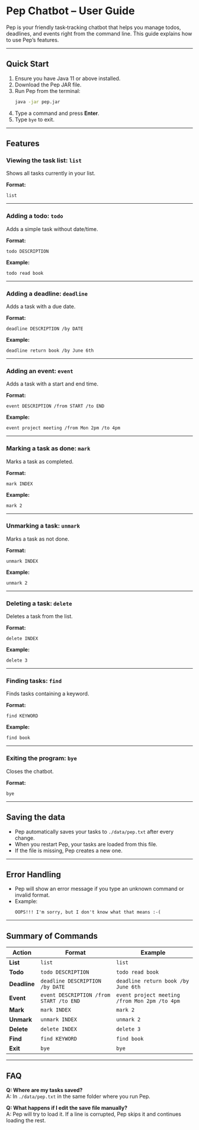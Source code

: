 # Pep Chatbot – User Guide

Pep is your friendly task‑tracking chatbot that helps you manage todos, deadlines, and events right from the command line. This guide explains how to use Pep’s features.

---

## Quick Start

1. Ensure you have Java 11 or above installed.
2. Download the Pep JAR file.
3. Run Pep from the terminal:
   ```bash
   java -jar pep.jar
   ```
4. Type a command and press **Enter**.
5. Type `bye` to exit.

---

## Features

### Viewing the task list: `list`
Shows all tasks currently in your list.

**Format:**
```
list
```

---

### Adding a todo: `todo`
Adds a simple task without date/time.

**Format:**
```
todo DESCRIPTION
```

**Example:**
```
todo read book
```

---

### Adding a deadline: `deadline`
Adds a task with a due date.

**Format:**
```
deadline DESCRIPTION /by DATE
```

**Example:**
```
deadline return book /by June 6th
```

---

### Adding an event: `event`
Adds a task with a start and end time.

**Format:**
```
event DESCRIPTION /from START /to END
```

**Example:**
```
event project meeting /from Mon 2pm /to 4pm
```

---

### Marking a task as done: `mark`
Marks a task as completed.

**Format:**
```
mark INDEX
```

**Example:**
```
mark 2
```

---

### Unmarking a task: `unmark`
Marks a task as not done.

**Format:**
```
unmark INDEX
```

**Example:**
```
unmark 2
```

---

### Deleting a task: `delete`
Deletes a task from the list.

**Format:**
```
delete INDEX
```

**Example:**
```
delete 3
```

---

### Finding tasks: `find`
Finds tasks containing a keyword.

**Format:**
```
find KEYWORD
```

**Example:**
```
find book
```

---

### Exiting the program: `bye`
Closes the chatbot.

**Format:**
```
bye
```

---

## Saving the data
- Pep automatically saves your tasks to `./data/pep.txt` after every change.
- When you restart Pep, your tasks are loaded from this file.
- If the file is missing, Pep creates a new one.

---

## Error Handling
- Pep will show an error message if you type an unknown command or invalid format.
- Example:
  ```
  OOPS!!! I'm sorry, but I don't know what that means :-(
  ```

---

## Summary of Commands

| Action     | Format                                      | Example                                   |
|------------|---------------------------------------------|-------------------------------------------|
| **List**   | `list`                                      | `list`                                    |
| **Todo**   | `todo DESCRIPTION`                          | `todo read book`                          |
| **Deadline** | `deadline DESCRIPTION /by DATE`           | `deadline return book /by June 6th`       |
| **Event**  | `event DESCRIPTION /from START /to END`     | `event project meeting /from Mon 2pm /to 4pm` |
| **Mark**   | `mark INDEX`                                | `mark 2`                                  |
| **Unmark** | `unmark INDEX`                              | `unmark 2`                                |
| **Delete** | `delete INDEX`                              | `delete 3`                                |
| **Find**   | `find KEYWORD`                              | `find book`                               |
| **Exit**   | `bye`                                       | `bye`                                     |

---

## FAQ

**Q: Where are my tasks saved?**  
A: In `./data/pep.txt` in the same folder where you run Pep.

**Q: What happens if I edit the save file manually?**  
A: Pep will try to load it. If a line is corrupted, Pep skips it and continues loading the rest.